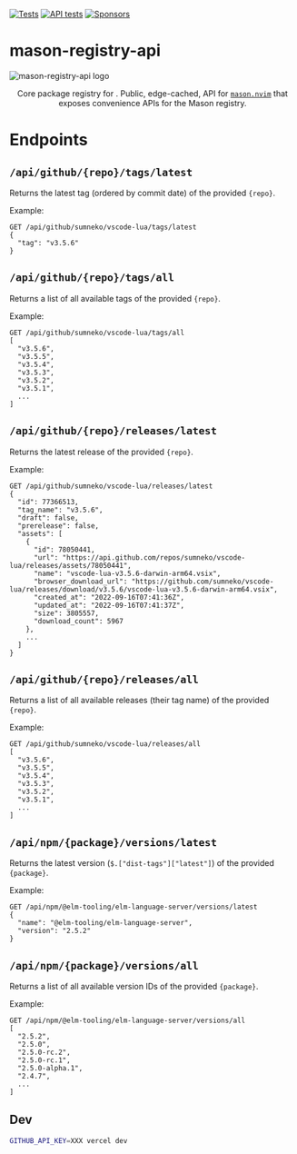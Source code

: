 [![Tests](https://img.shields.io/badge/CI-Tests-brightgreen?style=flat-square&logo=github)](https://github.com/mason-org/mason-registry-api/actions/workflows/tests.yaml)
[![API tests](https://img.shields.io/badge/CI-API%20tests-brightgreen?style=flat-square&logo=github)](https://github.com/mason-org/mason-registry-api/actions/workflows/schema-tests.yaml)
[![Sponsors](https://img.shields.io/github/sponsors/williamboman?style=flat-square)](https://github.com/sponsors/williamboman)
 
# mason-registry-api

<img src="https://user-images.githubusercontent.com/6705160/230377905-3e194e97-a1fa-47f6-88c7-20f8286e1fce.png" alt="mason-registry-api logo" />

<p align="center">
    Core package registry for . Public, edge-cached, API for <a
    href="https://github.com/williamboman/mason.nvim"><code>mason.nvim</code></a> that exposes convenience APIs for the
    Mason registry.
</p>

# Endpoints

## `/api/github/{repo}/tags/latest`

Returns the latest tag (ordered by commit date) of the provided `{repo}`.

Example:

```
GET /api/github/sumneko/vscode-lua/tags/latest
{
  "tag": "v3.5.6"
}
```

## `/api/github/{repo}/tags/all`

Returns a list of all available tags of the provided `{repo}`.

Example:

```
GET /api/github/sumneko/vscode-lua/tags/all
[
  "v3.5.6",
  "v3.5.5",
  "v3.5.4",
  "v3.5.3",
  "v3.5.2",
  "v3.5.1",
  ...
]
```

## `/api/github/{repo}/releases/latest`

Returns the latest release of the provided `{repo}`.

Example:

```
GET /api/github/sumneko/vscode-lua/releases/latest
{
  "id": 77366513,
  "tag_name": "v3.5.6",
  "draft": false,
  "prerelease": false,
  "assets": [
    {
      "id": 78050441,
      "url": "https://api.github.com/repos/sumneko/vscode-lua/releases/assets/78050441",
      "name": "vscode-lua-v3.5.6-darwin-arm64.vsix",
      "browser_download_url": "https://github.com/sumneko/vscode-lua/releases/download/v3.5.6/vscode-lua-v3.5.6-darwin-arm64.vsix",
      "created_at": "2022-09-16T07:41:36Z",
      "updated_at": "2022-09-16T07:41:37Z",
      "size": 3805557,
      "download_count": 5967
    },
    ...
  ]
}
```

## `/api/github/{repo}/releases/all`
Returns a list of all available releases (their tag name) of the provided `{repo}`.

Example:

```
GET /api/github/sumneko/vscode-lua/releases/all
[
  "v3.5.6",
  "v3.5.5",
  "v3.5.4",
  "v3.5.3",
  "v3.5.2",
  "v3.5.1",
  ...
]
```

## `/api/npm/{package}/versions/latest`

Returns the latest version (`$.["dist-tags"]["latest"]`) of the provided `{package}`.

Example:

```
GET /api/npm/@elm-tooling/elm-language-server/versions/latest
{
  "name": "@elm-tooling/elm-language-server",
  "version": "2.5.2"
}
```

## `/api/npm/{package}/versions/all`

Returns a list of all available version IDs of the provided `{package}`.

Example:

```
GET /api/npm/@elm-tooling/elm-language-server/versions/all
[
  "2.5.2",
  "2.5.0",
  "2.5.0-rc.2",
  "2.5.0-rc.1",
  "2.5.0-alpha.1",
  "2.4.7",
  ...
]
```

## Dev

```sh
GITHUB_API_KEY=XXX vercel dev
```
